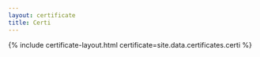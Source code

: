 ```yaml
---
layout: certificate
title: Certi
---
```


{% include certificate-layout.html certificate=site.data.certificates.certi %}
